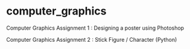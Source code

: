 # computer_graphics

Computer Graphics Assignment 1 : Designing a poster using Photoshop

Computer Graphics Assignment 2 : Stick Figure / Character (Python)
